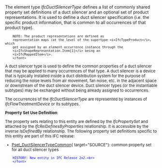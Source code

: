 ﻿The element type _IfcDuctSilencerType_ defines a list of commonly shared property set definitions of a duct silencer and an optional set of product representations. It is used to define a duct silencer specification (i.e. the specific product information, that is common to all occurrences of that product type).

> <font size="-1">
		NOTE: The product representations are defined as
		representation maps (at the level of the supertype <i>IfcTypeProduct</i>, which
		get assigned by an element occurrence instance through the
		<i>IfcShapeRepresentation.Item[1]</i> being an
		<i>IfcMappedItem</i>.
    	</font>

A duct silencer type is used to define the common properties of a duct silencer that may be applied to many occurrences of that type. A duct silencer is a device that is typically installed inside a duct distribution system for the purpose of reducing the noise levels from air movement, fan noise, etc. in the adjacent space or downstream of the duct silencer device. Duct silencer types (or the instantiable subtypes) may be exchanged without being already assigned to occurrences.

The occurrences of the _IfcDuctSilencerType_ are represented by instances of _IfcFlowTreatmentDevice_ or its subtypes.

****Property Set Use Definition****:

The property sets relating to this entity are defined by the _IfcPropertySet_ and attached by the _IfcRelDefinesByProperties_ relationship. It is accessible by the inverse _IsDefinedBy_ relationship. The following property set definitions specific to this entity are part of this IFC release:

* [Pset_DuctSilencerTypeCommon](../../psd/IfcHvacDomain/Pset_DuctSilencerTypeCommon.xml){ target="SOURCE"}: common property set for all duct silencer types 

> <font color="#0000ff" size="-1">
    	HISTORY: New entity in IFC Release 2x2.<br>
    	</font>